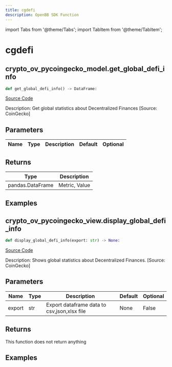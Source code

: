```yaml
---
title: cgdefi
description: OpenBB SDK Function
---
```


import Tabs from '@theme/Tabs';
import TabItem from '@theme/TabItem';

# cgdefi

<Tabs>
<TabItem value="model" label="Model" default>

## crypto_ov_pycoingecko_model.get_global_defi_info

```python title='openbb_terminal/cryptocurrency/overview/pycoingecko_model.py'
def get_global_defi_info() -> DataFrame:
```
[Source Code](https://github.com/OpenBB-finance/OpenBBTerminal/tree/main/openbb_terminal/cryptocurrency/overview/pycoingecko_model.py#L480)

Description: Get global statistics about Decentralized Finances [Source: CoinGecko]

## Parameters

| Name | Type | Description | Default | Optional |
| ---- | ---- | ----------- | ------- | -------- |

## Returns

| Type | Description |
| ---- | ----------- |
| pandas.DataFrame | Metric, Value |

## Examples



</TabItem>
<TabItem value="view" label="View">

## crypto_ov_pycoingecko_view.display_global_defi_info

```python title='openbb_terminal/cryptocurrency/overview/pycoingecko_view.py'
def display_global_defi_info(export: str) -> None:
```
[Source Code](https://github.com/OpenBB-finance/OpenBBTerminal/tree/main/openbb_terminal/cryptocurrency/overview/pycoingecko_view.py#L305)

Description: Shows global statistics about Decentralized Finances. [Source: CoinGecko]

## Parameters

| Name | Type | Description | Default | Optional |
| ---- | ---- | ----------- | ------- | -------- |
| export | str | Export dataframe data to csv,json,xlsx file | None | False |

## Returns

This function does not return anything

## Examples



</TabItem>
</Tabs>